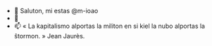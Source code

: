 - 👋 Saluton, mi estas @m-ioao
- 👀 
- 📫 « La kapitalismo alportas la militon en si kiel la nubo alportas la ŝtormon. » Jean Jaurès.


